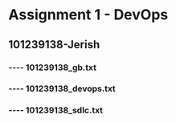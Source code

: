 # Assignment 1 - DevOps
## 101239138-Jerish
### ---- 101239138_gb.txt
### ---- 101239138_devops.txt
### ---- 101239138_sdlc.txt